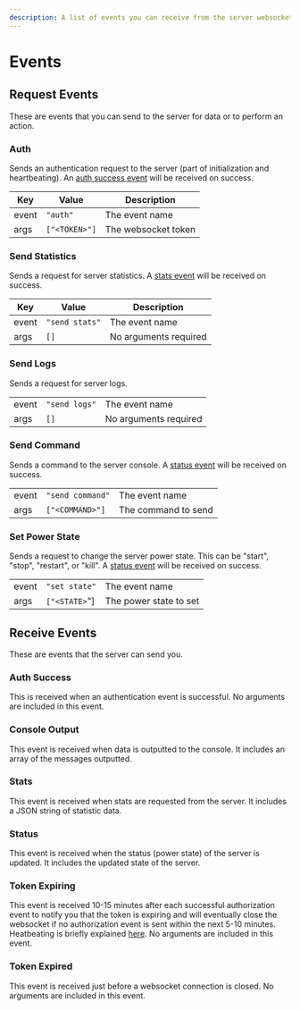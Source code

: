 ```yaml
---
description: A list of events you can receive from the server websocket.
---
```


# Events

## Request Events

These are events that you can send to the server for data or to perform an action.

### Auth

Sends an authentication request to the server (part of initialization and heartbeating). An [auth success event](events.md#auth-success) will be received on success.

| Key   | Value         | Description         |
| ----- | ------------- | ------------------- |
| event | `"auth"`      | The event name      |
| args  | `["<TOKEN>"]` | The websocket token |

### Send Statistics

Sends a request for server statistics. A [stats event](events.md#stats) will be received on success.

| Key   | Value          | Description           |
| ----- | -------------- | --------------------- |
| event | `"send stats"` | The event name        |
| args  | `[]`           | No arguments required |

### Send Logs

Sends a request for server logs.

|       |               |                       |
| ----- | ------------- | --------------------- |
| event | `"send logs"` | The event name        |
| args  | `[]`          | No arguments required |

### Send Command

Sends a command to the server console. A [status event](events.md#status) will be received on success.

|       |                  |                     |
| ----- | ---------------- | ------------------- |
| event | `"send command"` | The event name      |
| args  | `["<COMMAND>"]`  | The command to send |

### Set Power State

Sends a request to change the server power state. This can be "start", "stop", "restart", or "kill". A [status event](events.md#status) will be received on success.

|       |               |                        |
| ----- | ------------- | ---------------------- |
| event | `"set state"` | The event name         |
| args  | `["<STATE>`"] | The power state to set |

## Receive Events

These are events that the server can send you.

### Auth Success

This is received when an authentication event is successful. No arguments are included in this event.

### Console Output

This event is received when data is outputted to the console. It includes an array of the messages outputted.

### Stats

This event is received when stats are requested from the server. It includes a JSON string of statistic data.

### Status

This event is received when the status (power state) of the server is updated. It includes the updated state of the server.

### Token Expiring

This event is received 10-15 minutes after each successful authorization event to notify you that the token is expiring and will eventually close the websocket if no authorization event is sent within the next 5-10 minutes. Heatbeating is briefly explained [here](setting-up.md#3.-maintaining-connection). No arguments are included in this event.

### Token Expired

This event is received just before a websocket connection is closed. No arguments are included in this event.
